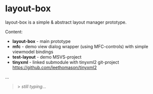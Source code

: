 # layout-box

layout-box is a simple & abstract layout manager prototype.

Content:
- **layout-box** - main prototype
- **mfc** - demo view dialog wrapper (using MFC-controls) with simple viewmodel bindings
- **test-layout** - demo MSVS-project
- **tinyxml** - linked submodule with tinyxml2 git-project https://github.com/leethomason/tinyxml2

...

>\> _still typing..._
